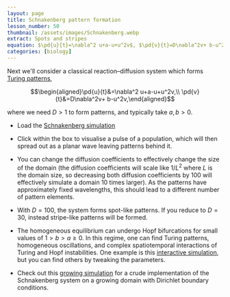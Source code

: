 ```yaml
---
layout: page
title: Schnakenberg pattern formation
lesson_number: 50
thumbnail: /assets/images/Schnakenberg.webp
extract: Spots and stripes
equation: $\pd{u}{t}=\nabla^2 u+a-u+u^2v$, $\pd{v}{t}=D\nabla^2v+ b-u^2v$
categories: [biology]
---
```

Next we'll consider a classical reaction–diffusion system which forms [Turing patterns](https://en.wikipedia.org/wiki/Turing_pattern),

$$\begin{aligned}\pd{u}{t}&=\nabla^2 u+a-u+u^2v,\\ \pd{v}{t}&=D\nabla^2v+ b-u^2v,\end{aligned}$$

where we need $D>1$ to form patterns, and typically take $a,b>0$.

* Load the [Schnakenberg simulation](/sim/?preset=Schnakenberg)

* Click within the box to visualise a pulse of a population, which will then spread out as a planar wave leaving patterns behind it. 

* You can change the diffusion coefficients to effectively change the size of the domain (the diffusion coefficients will scale like $1/L^2$ where $L$ is the domain size, so decreasing both diffusion coefficients by $100$ will effectively simulate a domain $10$ times larger). As the patterns have approximately fixed wavelengths, this should lead to a different number of pattern elements.

* With $D=100$, the system forms spot-like patterns. If you reduce to $D=30$, instead stripe-like patterns will be formed. 

* The homogeneous equilibrium can undergo Hopf bifurcations for small values of $1 > b > a \geq 0$. In this regime, one can find Turing patterns, homogeneous oscillations, and complex spatiotemporal interactions of Turing and Hopf instabilities. One example is this [interactive simulation](/sim/?preset=SchnakenbergHopf), but you can find others by tweaking the parameters.

* Check out this [growing simulation](/sim/?preset=SchnakenbergGrowingDisk) for a crude implementation of the Schnakenberg system on a growing domain with Dirichlet boundary conditions.
